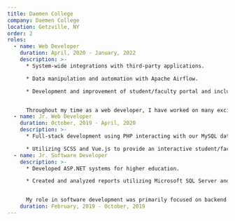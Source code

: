 ```yaml
---
title: Daemen College
company: Daemen College
location: Getzville, NY
order: 2
roles:
  - name: Web Developer
    duration: April, 2020 - January, 2022
    description: >-
      * System-wide integrations with third-party applications.

      * Data manipulation and automation with Apache Airflow.

      * Development and improvement of student/faculty portal and included systems.


      Throughout my time as a web developer, I have worked on many exciting projects. From small minor tweaks and changes to established systems to leading development on large-scale systems like that of our COVID-19 Campus Clearance system. I am constantly looking for ways to improve UI/UX by utilizing feedback responses from our students and faculty. In my current role, my responsibilities have been extended through continuous development on our Apache Airflow server. Additionally, this role takes lead on all major system changes to our student/faculty portal.
  - name: Jr. Web Developer
    duration: October, 2019 - April, 2020
    description: >-
      * Full-stack development using PHP interacting with our MySQL databases.

      * Utilizing SCSS and Vue.js to provide an interactive student/faculty portal.
  - name: Jr. Software Developer
    description: >-
      * Developed ASP.NET systems for higher education.

      * Created and analyzed reports utilizing Microsoft SQL Server and Informer Reporting Software.


      My role in software development was primarily focused on backend processes for the college. Beyond managing and creating reports through Informer - my first main project was creating an Audit Database system. This system (created in Visual Studio utilizing ASP.NET in C#) would be used to track and document audits within our in-house and third-party systems.
    duration: February, 2019 - October, 2019
---
```

